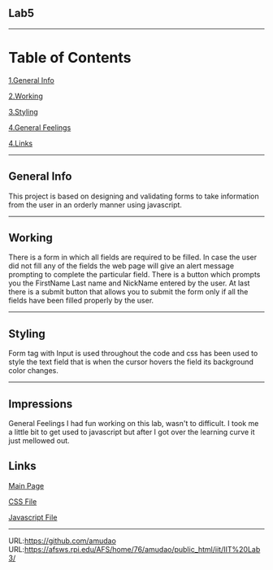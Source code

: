 ## Lab5
***
# Table of Contents
[1.General Info](#general-info)

[2.Working](#working)

[3.Styling](#styling)

[4.General Feelings](Impressions)

[4.Links](#links)
***
## General Info
This project is based on designing and validating forms to take information from the user in an orderly manner using javascript.
***

## Working
There is a form in which all fields are required to be filled. In case the user did not fill any of the fields the web page will give an alert message prompting to complete the particular field. There is a button which prompts you the FirstName Last name and NickName entered by the user. At last there is a submit button that allows you to submit the form only if all the fields have been filled properly by the user.
***

## Styling
Form tag with Input is used throughout the code and css has been used to style the text field that is when the cursor hovers the field its background color changes.
***
## Impressions
General Feelings
I had fun working on this lab, wasn't to difficult. I took me a little bit to get used to javascript but after I got over the learning curve it just mellowed out.



## Links
[Main Page](Lab5.html)

[CSS File](lab5.css)

[Javascript File](lab5.js)
***


URL:https://github.com/amudao
URL:https://afsws.rpi.edu/AFS/home/76/amudao/public_html/iit/IIT%20Lab3/
